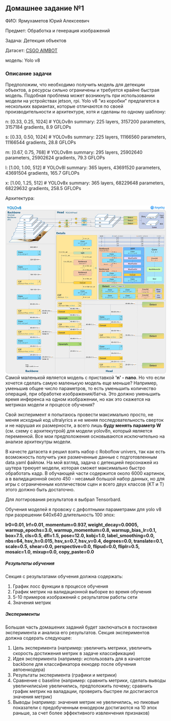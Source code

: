 ## Домашнее задание №1
ФИО: Ярмухаметов Юрий Алексеевич

Предмет: Обработка и генерация изображений

Задача: Детекция объектов

Датасет: [CSGO AIMBOT](https://universe.roboflow.com/new-workspace-rp0z0/csgo-train-yolo-v5)

модель: Yolo v8

### Описание задачи

Предположим, что необходимо получить модель для детекции объектов, а ресурсы сильно ограничены  и требуется крайне быстрая модель. Подобная проблема может возникнуть при использовании модели на устройствах jetson, rpi. Yolo v8 "из коробки" предлагется в нескольких вариантах, которые отличаются по своей производительности и архитектуре, хотя и сделаны по одному шаблону:

  n: [0.33, 0.25, 1024]  # YOLOv8n summary: 225 layers,  3157200 parameters,  3157184 gradients,   8.9 GFLOPs
  
  s: [0.33, 0.50, 1024]  # YOLOv8s summary: 225 layers, 11166560 parameters, 11166544 gradients,  28.8 GFLOPs
  
  m: [0.67, 0.75, 768]   # YOLOv8m summary: 295 layers, 25902640 parameters, 25902624 gradients,  79.3 GFLOPs
  
  l: [1.00, 1.00, 512]   # YOLOv8l summary: 365 layers, 43691520 parameters, 43691504 gradients, 165.7 GFLOPs
  
  x: [1.00, 1.25, 512]   # YOLOv8x summary: 365 layers, 68229648 parameters, 68229632 gradients, 258.5 GFLOPs

Архитектура:

![Архитектура](images/yolov8_arch.png)
Самой маленькой является модель с приставкой **'n' - nano**. Но что если хочется сделать самую маленькую модель еще меньше? Например, уменьшив общее число параметров, то есть уменьшить количество операций, при обработке изображения/батча. Это должно уменьшить время инференса на одном изображении, но как это скажется на метриках модели и процессе обучения? 

Свой эксперимент я попытаюсь провести максимально просто, не меняя исходный код ultralyrics и не меняя последовательность сверток и не нарушая их размерности, а всего лишь **буду менять параметр W** (см. схему с архитекутрой) для модели yolov8n, который является переменной. Все мои предположения основываются исключительно на анализе архитекутры модели.

В качесте датасета я решил взять набор c Roboflow univers, так как есть возможность получить уже размеченные данные с подготовленным data.yaml файлом. На мой взгляд, задача с детекцией персонажей из шутера треюует модели, которая сможет максимально быстро обработать кадр. В обучающей части содержится около 6000 картинок, а в валидационной около 450 - несамый большой набор данных, но для игры с ограниченным колличеством сцен и всего двух классов (KT и T) этого должно быть достаточно.

Для логгирования результатов я выбрал Tensorbard.

Обучения моделей я провожу с дефолтными параметрами для yolo v8 при разрешении 640х640 длительность 100 эпох:

**lr0=0.01, lrf=0.01, momentum=0.937, weight_decay=0.0005, warmup_epochs=3.0, warmup_momentum=0.8, warmup_bias_lr=0.1, box=7.5, cls=0.5, dfl=1.5, pose=12.0, kobj=1.0, label_smoothing=0.0, nbs=64, hsv_h=0.015, hsv_s=0.7, hsv_v=0.4, degrees=0.0, translate=0.1, scale=0.5, shear=0.0, perspective=0.0, flipud=0.0, fliplr=0.5, mosaic=1.0, mixup=0.0, copy_paste=0.0**

##### Результаты обучения
Секция с результатами обучения должна содержать:
1. График лосс функции в процессе обучения
2. График метрик на валидационной выборке во время обучения
3. 5-10 примеров изображений с результатом работы сети
4. Значения метрик

##### Эксперименты
Большая часть домашених заданий будет заключаться в постановке эксперимента и анализа его результатов. Секция экспериментов должна содерать следующее:
1. Цель эксперимента (например: увеличить метрики, увеличить скорость достижения метрик в задаче классификации)
2. Идея эксперимента (например: использовать для в качаетсве backbone для классификатора екнодер после обучения автоенкодера)
3. Результаты эксперимента (графики и метрики)
4. Сравнение с baseline (например: сравнить метрики, сделать выводы увеличились\не увеличились, предположить почему; сравнить график метрик на валадации, проверить быстрее ли достигаются значения метрик)
5. Выводы (например: значения метрик не увеличились, но пиковые показатели с предобученным енкодером достигаются на 10 эпох раньше, за счет более эффективного извленчения признаков)

